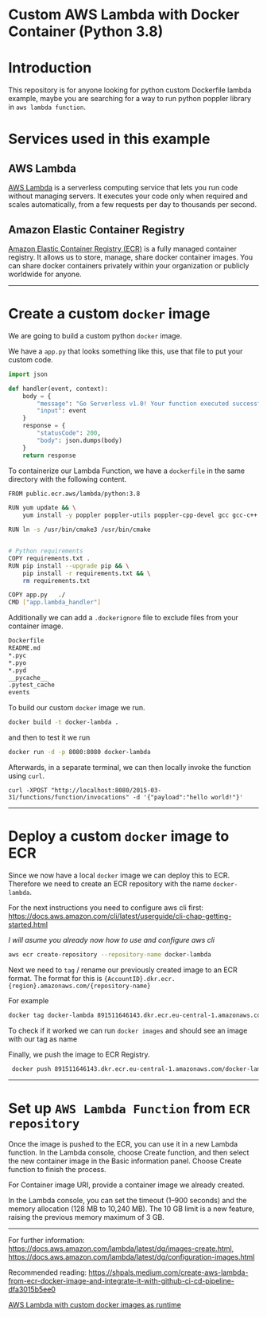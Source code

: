 # Custom AWS Lambda with Docker Container (Python 3.8)

# Introduction

This repository is for anyone looking for python custom Dockerfile lambda example, maybe you are searching for a way to run python poppler library in `aws lambda function`.

# Services used in this example

## AWS Lambda

[AWS Lambda](https://docs.aws.amazon.com/lambda/latest/dg/welcome.html) is a serverless computing service that lets you
run code without managing servers. It executes your code only when required and scales automatically, from a few
requests per day to thousands per second.

## Amazon Elastic Container Registry

[Amazon Elastic Container Registry (ECR)](https://aws.amazon.com/ecr/?nc1=h_ls) is a fully managed container registry.
It allows us to store, manage, share docker container images. You can share docker containers privately within your
organization or publicly worldwide for anyone.


---

# Create a custom `docker` image

We are going to build a custom python `docker` image.

We have a `app.py` that looks something like this, use that file to put your custom code.

```python
import json

def handler(event, context):
    body = {
        "message": "Go Serverless v1.0! Your function executed successfully!",
        "input": event
    }
    response = {
        "statusCode": 200,
        "body": json.dumps(body)
    }
    return response
```

To containerize our Lambda Function, we have a `dockerfile` in the same directory with the following content.

```bash
FROM public.ecr.aws/lambda/python:3.8

RUN yum update && \
    yum install -y poppler poppler-utils poppler-cpp-devel gcc gcc-c++ cmake3 make pkg-config cmake-data python-devel

RUN ln -s /usr/bin/cmake3 /usr/bin/cmake


# Python requirements
COPY requirements.txt .
RUN pip install --upgrade pip && \
    pip install -r requirements.txt && \
    rm requirements.txt

COPY app.py   ./
CMD ["app.lambda_handler"]    
```

Additionally we can add a `.dockerignore` file to exclude files from your container image.

```bash
Dockerfile
README.md
*.pyc
*.pyo
*.pyd
__pycache__
.pytest_cache
events
```

To build our custom `docker` image we run.

```bash
docker build -t docker-lambda .
```

and then to test it we run

```bash
docker run -d -p 8080:8080 docker-lambda
```

Afterwards, in a separate terminal, we can then locally invoke the function using `curl`.

```
curl -XPOST "http://localhost:8080/2015-03-31/functions/function/invocations" -d '{"payload":"hello world!"}'
```

---

# Deploy a custom `docker` image to ECR

Since we now have a local `docker` image we can deploy this to ECR. Therefore we need to create an ECR repository with
the name `docker-lambda`.

For the next instructions you need to configure aws cli first: https://docs.aws.amazon.com/cli/latest/userguide/cli-chap-getting-started.html

_I will asume you already now how to use and configure aws cli_

```bash
aws ecr create-repository --repository-name docker-lambda
```

Next we need to `tag` / rename our previously created image to an ECR format. The format for this is
`{AccountID}.dkr.ecr.{region}.amazonaws.com/{repository-name}`

For example

```bash
docker tag docker-lambda 891511646143.dkr.ecr.eu-central-1.amazonaws.com/docker-lambda
```

To check if it worked we can run `docker images` and should see an image with our tag as name


Finally, we push the image to ECR Registry.

```bash
 docker push 891511646143.dkr.ecr.eu-central-1.amazonaws.com/docker-lambda
```

---

# Set up `AWS Lambda Function` from `ECR repository`

Once the image is pushed to the ECR, you can use it in a new Lambda function. In the Lambda console, choose Create function, and then select the new container image in the Basic information panel. Choose Create function to finish the process.

For Container image URI, provide a container image we already created.

In the Lambda console, you can set the timeout (1–900 seconds) and the memory allocation (128 MB to 10,240 MB). The 10 GB limit is a new feature, raising the previous memory maximum of 3 GB.

---

For further information: https://docs.aws.amazon.com/lambda/latest/dg/images-create.html, https://docs.aws.amazon.com/lambda/latest/dg/configuration-images.html

Recommended reading: https://shpals.medium.com/create-aws-lambda-from-ecr-docker-image-and-integrate-it-with-github-ci-cd-pipeline-dfa3015b5ee0

[AWS Lambda with custom docker images as runtime](https://www.philschmid.de/aws-lambda-with-custom-docker-image)

